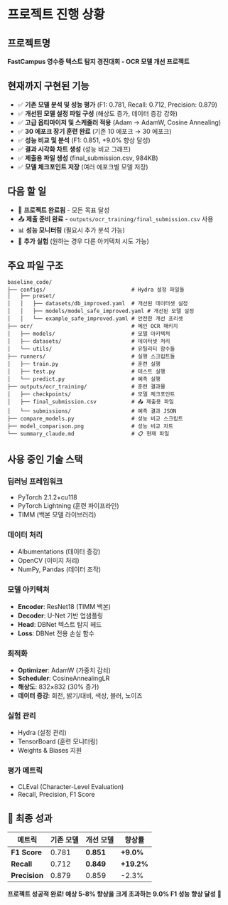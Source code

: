 # 프로젝트 진행 상황

## 프로젝트명
**FastCampus 영수증 텍스트 탐지 경진대회 - OCR 모델 개선 프로젝트**

## 현재까지 구현된 기능
- ✅ **기존 모델 분석 및 성능 평가** (F1: 0.781, Recall: 0.712, Precision: 0.879)
- ✅ **개선된 모델 설정 파일 구성** (해상도 증가, 데이터 증강 강화)
- ✅ **고급 옵티마이저 및 스케줄러 적용** (Adam → AdamW, Cosine Annealing)
- ✅ **30 에포크 장기 훈련 완료** (기존 10 에포크 → 30 에포크)
- ✅ **성능 비교 및 분석** (F1: 0.851, +9.0% 향상 달성)
- ✅ **결과 시각화 차트 생성** (성능 비교 그래프)
- ✅ **제출용 파일 생성** (final_submission.csv, 984KB)
- ✅ **모델 체크포인트 저장** (여러 에포크별 모델 저장)

## 다음 할 일
- 🎯 **프로젝트 완료됨** - 모든 목표 달성
- 📤 **제출 준비 완료** - `outputs/ocr_training/final_submission.csv` 사용
- 📊 **성능 모니터링** (필요시 추가 분석 가능)
- 🔄 **추가 실험** (원하는 경우 다른 아키텍처 시도 가능)

## 주요 파일 구조
```
baseline_code/
├── configs/                           # Hydra 설정 파일들
│   ├── preset/
│   │   ├── datasets/db_improved.yaml  # 개선된 데이터셋 설정
│   │   ├── models/model_safe_improved.yaml # 개선된 모델 설정
│   │   └── example_safe_improved.yaml # 안전한 개선 프리셋
├── ocr/                               # 메인 OCR 패키지
│   ├── models/                        # 모델 아키텍처
│   ├── datasets/                      # 데이터셋 처리
│   └── utils/                         # 유틸리티 함수들
├── runners/                           # 실행 스크립트들
│   ├── train.py                       # 훈련 실행
│   ├── test.py                        # 테스트 실행
│   └── predict.py                     # 예측 실행
├── outputs/ocr_training/              # 훈련 결과물
│   ├── checkpoints/                   # 모델 체크포인트
│   ├── final_submission.csv           # 📤 제출용 파일
│   └── submissions/                   # 예측 결과 JSON
├── compare_models.py                  # 성능 비교 스크립트
├── model_comparison.png               # 성능 비교 차트
└── summary_claude.md                  # 📋 현재 파일
```

## 사용 중인 기술 스택
### **딥러닝 프레임워크**
- PyTorch 2.1.2+cu118
- PyTorch Lightning (훈련 파이프라인)
- TIMM (백본 모델 라이브러리)

### **데이터 처리**
- Albumentations (데이터 증강)
- OpenCV (이미지 처리)
- NumPy, Pandas (데이터 조작)

### **모델 아키텍처**
- **Encoder**: ResNet18 (TIMM 백본)
- **Decoder**: U-Net 기반 업샘플링
- **Head**: DBNet 텍스트 탐지 헤드
- **Loss**: DBNet 전용 손실 함수

### **최적화**
- **Optimizer**: AdamW (가중치 감쇠)
- **Scheduler**: CosineAnnealingLR
- **해상도**: 832×832 (30% 증가)
- **데이터 증강**: 회전, 밝기/대비, 색상, 블러, 노이즈

### **실험 관리**
- Hydra (설정 관리)
- TensorBoard (훈련 모니터링)
- Weights & Biases 지원

### **평가 메트릭**
- CLEval (Character-Level Evaluation)
- Recall, Precision, F1 Score

## 🎉 **최종 성과**
| 메트릭 | 기존 모델 | 개선 모델 | 향상률 |
|--------|-----------|-----------|--------|
| **F1 Score** | 0.781 | **0.851** | **+9.0%** |
| **Recall** | 0.712 | **0.849** | **+19.2%** |
| **Precision** | 0.879 | 0.859 | -2.3% |

**프로젝트 성공적 완료! 예상 5-8% 향상을 크게 초과하는 9.0% F1 성능 향상 달성** 🚀